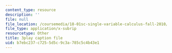 ```yaml
---
content_type: resource
description: ''
file: null
file_location: /coursemedia/18-01sc-single-variable-calculus-fall-2010/b7ebc237c7255d5c9c3a785c5c4b43e1_4sTKcvYMNxk.vtt
file_type: application/x-subrip
resourcetype: Other
title: 3play caption file
uid: b7ebc237-c725-5d5c-9c3a-785c5c4b43e1
---
```

